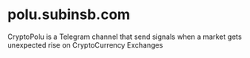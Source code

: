 # polu.subinsb.com
CryptoPolu is a Telegram channel that send signals when a market gets unexpected rise on CryptoCurrency Exchanges
